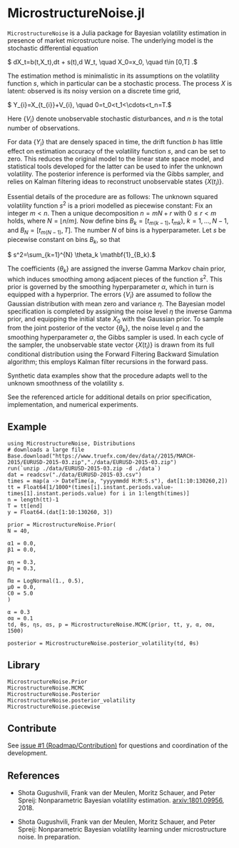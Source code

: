 # MicrostructureNoise.jl

`MicrostructureNoise` is a Julia package for Bayesian volatility estimation in presence of market microstructure noise. The underlying model is the stochastic differential equation 

$ dX_t=b(t,X_t)\,dt + s(t)\,d W_t, \quad X_0=x_0, \quad t\in [0,T] .$

The estimation method is minimalistic in its assumptions on the volatility function $s$, which in particular can be a stochastic process. The process $X$ is latent: observed is its noisy version on a discrete time grid,

$ Y_{i}=X_{t_{i}}+V_{i}, \quad 0=t_0<t_1<\cdots<t_n=T.$

Here $\{ V_i \}$ denote unobservable stochastic disturbances, and $n$ is the total number of observations.

For data $\{Y_i\}$ that are densely spaced in time, the drift function $b$ has little effect on estimation accuracy of the volatility function $s$, and can be set to zero. This reduces the original model to the linear state space model, and statistical tools developed for the latter can be used to infer the unknown volatility. The posterior inference is performed via the Gibbs sampler, and relies on Kalman filtering ideas to reconstruct unobservable states $\{X(t_i)\}$.

Essential details of the procedure are as follows: The unknown squared volatility function $s^2$ is a priori modelled as piecewise constant: Fix an integer $m<n$. Then a unique decomposition $n=mN+r$ with $0\leq r<m$ holds, where $N=\lfloor {n}/{m}\rfloor$. Now define bins $B_k=[t_{m(k-1)},t_{mk})$, $k=1,\ldots,N-1$, and $B_N=[t_{m(N-1)},T]$.
The number $N$ of bins is a hyperparameter. Let $s$ be piecewise constant on bins $B_k$, so that

$ s^2=\sum_{k=1}^{N} \theta_k \mathbf{1}_{B_k}.$

The coefficients $\{ \theta_k \}$ are assigned the inverse Gamma Markov chain prior, which induces smoothing among adjacent pieces of the function $s^2$. This prior is governed by the smoothing hyperparameter $\alpha$, which in turn is equipped with a hyperprior. The errors $\{V_i\}$ are assumed to follow the Gaussian distribution with mean zero and variance $\eta$. The Bayesian model specification is completed by assigning the noise level $\eta$ the inverse Gamma prior, and equipping the initial state $X_0$ with the Gaussian prior. To sample from the joint posterior of the vector $\{\theta_k\}$, the noise level $\eta$ and the smoothing hyperparameter $\alpha$, the Gibbs sampler is used. In each cycle of the sampler, the unobservable state vector $\{X(t_i)\}$ is drawn from its full conditional distribution using the Forward Filtering Backward Simulation algorithm; this employs Kalman filter recursions in the forward pass.

Synthetic data examples show that the procedure adapts well to the unknown smoothness of the volatility $s$.

See the referenced article for additional details on prior specification, implementation, and numerical experiments.

## Example

```
using MicrostructureNoise, Distributions
# downloads a large file 
Base.download("https://www.truefx.com/dev/data//2015/MARCH-2015/EURUSD-2015-03.zip","./data/EURUSD-2015-03.zip")
run(`unzip ./data/EURUSD-2015-03.zip -d ./data`)
dat = readcsv("./data/EURUSD-2015-03.csv")
times = map(a -> DateTime(a, "yyyymmdd H:M:S.s"), dat[1:10:130260,2])
tt = Float64[1/1000*(times[i].instant.periods.value-times[1].instant.periods.value) for i in 1:length(times)]
n = length(tt)-1
T = tt[end]
y = Float64.(dat[1:10:130260, 3])

prior = MicrostructureNoise.Prior(
N = 40,

α1 = 0.0,
β1 = 0.0,

αη = 0.3, 
βη = 0.3,

Πα = LogNormal(1., 0.5),
μ0 = 0.0,
C0 = 5.0
)

α = 0.3
σα = 0.1
td, θs, ηs, αs, p = MicrostructureNoise.MCMC(prior, tt, y, α, σα, 1500)

posterior = MicrostructureNoise.posterior_volatility(td, θs)
```

## Library

```@docs
MicrostructureNoise.Prior
MicrostructureNoise.MCMC
MicrostructureNoise.Posterior
MicrostructureNoise.posterior_volatility
MicrostructureNoise.piecewise
```

## Contribute
See [issue #1 (Roadmap/Contribution)](https://github.com/mschauer/MicrostructureNoise.jl/issues/1) for questions and coordination of the development.

## References

* Shota Gugushvili, Frank van der Meulen, Moritz Schauer, and Peter Spreij: Nonparametric Bayesian volatility estimation. [arxiv:1801.09956](https://arxiv.org/abs/1801.09956), 2018.

* Shota Gugushvili, Frank van der Meulen, Moritz Schauer, and Peter Spreij: Nonparametric Bayesian volatility learning under microstructure noise. In preparation.
